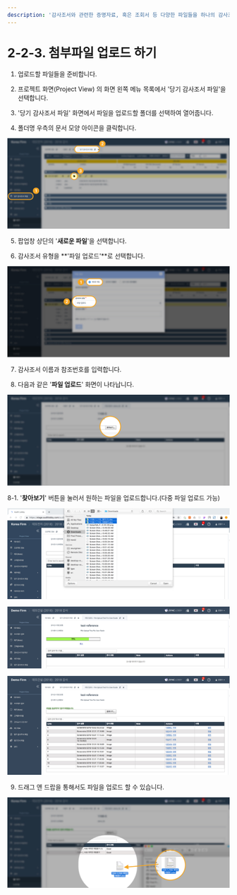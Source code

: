 ```yaml
---
description: '감사조서와 관련한 증명자료, 혹은 조회서 등 다양한 파일들을 하나의 감사조서로 생성해 관리할 수 있습니다.'
---
```


# 2-2-3. 첨부파일 업로드 하기

1. 업로드할 파일들을 준비합니다. 

2. 프로젝트 화면\(Project View\) 의 화면 왼쪽 메뉴 목록에서 '당기 감사조서 파일'을 선택합니다. 

3. '당기 감사조서 파일' 화면에서 파일을 업로드할 폴더를 선택하여 열어줍니다.

4. 폴더명 우측의 문서 모양 아이콘을 클릭합니다.

![](../../../../.gitbook/assets/2-2-3-upload_file_1.jpg)

5. 팝업창 상단의 '**새로운 파일**'을 선택합니다. 

6. 감사조서 유형을 **'파일 업로드'**로 선택합니다.

![](../../../../.gitbook/assets/2-2-3-upload_file_2.jpg)

7. 감사조서 이름과 참조번호를 입력합니다.

8. 다음과 같은 '**파일 업로드**' 화면이 나타납니다. 

![](../../../../.gitbook/assets/2-2-3-upload_file_3.jpg)

8-1. '**찾아보기**' 버튼을 눌러서 원하는 파일을 업로드합니다.\(다중 파일 업로드 가능\)

![](../../../../.gitbook/assets/2-2-3-upload_file_4.jpg)

![&#xD30C;&#xC77C; &#xC5C5;&#xB85C;&#xB4DC; &#xC911; &#xD654;&#xBA74;  ](../../../../.gitbook/assets/userguide-fileupload-05.jpg)

![&#xC5C5;&#xB85C;&#xB4DC;&#xAC00; &#xC644;&#xB8CC;&#xB41C; &#xD654;&#xBA74;  ](../../../../.gitbook/assets/userguide-fileupload-06.jpg)

9. 드래그 앤 드랍을 통해서도 파일을 업로드 할 수 있습니다. 

![](../../../../.gitbook/assets/2-2-3-upload_file_6.jpg)




